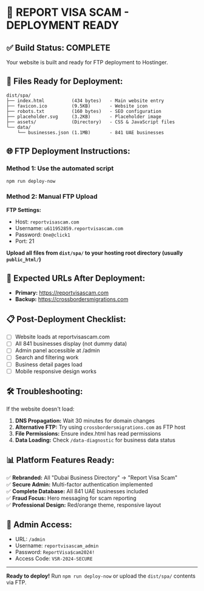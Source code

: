 # 🚀 REPORT VISA SCAM - DEPLOYMENT READY

## ✅ Build Status: COMPLETE

Your website is built and ready for FTP deployment to Hostinger.

## 📁 Files Ready for Deployment:

```
dist/spa/
├── index.html          (434 bytes)   - Main website entry
├── favicon.ico         (9.5KB)       - Website icon
├── robots.txt          (160 bytes)   - SEO configuration
├── placeholder.svg     (3.2KB)       - Placeholder image
├── assets/             (Directory)   - CSS & JavaScript files
└── data/
    └── businesses.json (1.1MB)       - 841 UAE businesses
```

## 🌐 FTP Deployment Instructions:

### Method 1: Use the automated script

```bash
npm run deploy-now
```

### Method 2: Manual FTP Upload

**FTP Settings:**

- Host: `reportvisascam.com`
- Username: `u611952859.reportvisascam.com`
- Password: `One@click1`
- Port: 21

**Upload all files from `dist/spa/` to your hosting root directory (usually `public_html/`)**

## 🎯 Expected URLs After Deployment:

- **Primary:** https://reportvisascam.com
- **Backup:** https://crossbordersmigrations.com

## 📋 Post-Deployment Checklist:

- [ ] Website loads at reportvisascam.com
- [ ] All 841 businesses display (not dummy data)
- [ ] Admin panel accessible at /admin
- [ ] Search and filtering work
- [ ] Business detail pages load
- [ ] Mobile responsive design works

## 🛠️ Troubleshooting:

If the website doesn't load:

1. **DNS Propagation:** Wait 30 minutes for domain changes
2. **Alternative FTP:** Try using `crossbordersmigrations.com` as FTP host
3. **File Permissions:** Ensure index.html has read permissions
4. **Data Loading:** Check `/data-diagnostic` for business data status

## 📊 Platform Features Ready:

✅ **Rebranded:** All "Dubai Business Directory" → "Report Visa Scam"  
✅ **Secure Admin:** Multi-factor authentication implemented  
✅ **Complete Database:** All 841 UAE businesses included  
✅ **Fraud Focus:** Hero messaging for scam reporting  
✅ **Professional Design:** Red/orange theme, responsive layout

## 🔐 Admin Access:

- URL: `/admin`
- Username: `reportvisascam_admin`
- Password: `ReportVisa$cam2024!`
- Access Code: `VSR-2024-SECURE`

---

**Ready to deploy!** Run `npm run deploy-now` or upload the `dist/spa/` contents via FTP.
